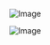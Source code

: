 ![Image](https://github.com/user-attachments/assets/ad25bf78-81a3-4aff-9eaa-bd9c9b9cd268)

![Image](https://github.com/user-attachments/assets/e0b8e822-4c30-4d99-ab28-3b6e69aa9bfd)
